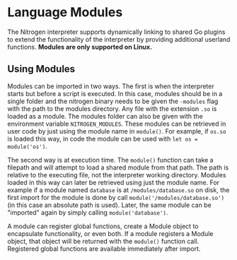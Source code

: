 # Language Modules

The Nitrogen interpreter supports dynamically linking to shared Go plugins to extend the functionality of the interpreter
by providing additional userland functions. **Modules are only supported on Linux.**

## Using Modules

Modules can be imported in two ways. The first is when the interpreter starts but before a script is executed. In this case,
modules should be in a single folder and the nitrogen binary needs to be given the `-modules` flag with the path to the modules
directory. Any file with the extension `.so` is loaded as a module. The modules folder can also be given with the environment
variable `NITROGEN_MODULES`. These modules can be retrieved in user code by just using the module name in `module()`. For example,
if `os.so` is loaded this way, in code the module can be used with `let os = module('os')`.

The second way is at execution time. The `module()` function can take a filepath and will attempt to load a shared module
from that path. The path is relative to the executing file, not the interpreter working directory. Modules loaded in this
way can later be retrieved using just the module name. For example if a module named `database` is at `/modules/database.so`
on disk, the first import for the module is done by call `module('/modules/database.so')` (in this case an absolute path is used).
Later, the same module can be "imported" again by simply calling `module('database')`.

A module can register global functions, create a Module object to encapsulate functionality, or even both. If a module registers
a Module object, that object will be returned with the `module()` function call. Registered global functions are available
immediately after import.
